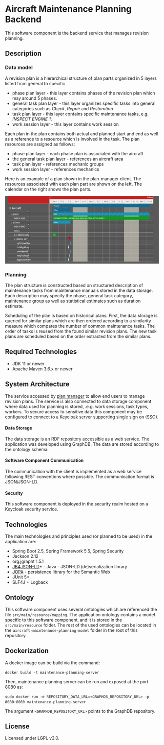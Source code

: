 # Aircraft Maintenance Planning Backend
This software component is the backend service that manages revision planning.

## Description 

### Data model
A revision plan is a hierarchical structure of plan parts organized in 5 layers listed from general to specific
- phase plan layer - this layer contains phases of the revision plan which may around 5 phases.
- general task plan layer - this layer organizes specific tasks into general categories such as _Check_, _Repair_ and _Restoration_
- task plan layer - this layer contains specific maintenance tasks, e.g. _INSPECT ENGINE 1_.    
- work session layer - this layer contains work session  

Each plan in the plan contains both actual and planned start and end as well as a reference to a resource which is 
involved in the task. The plan resources are assigned as follows:
- phase plan layer - each phase plan is associated with the aircraft 
- the general task plan layer - references an aircraft area
- task plan layer - references mechanic groups
- work session layer - references mechanics

Here is an example of a plan shown in the plan-manager client. The resources associated with each plan part are shown 
on the left. The calendar on the right shows the plan parts.

![](img/example-plan.png)



### Planning
The plan structure is constructed based on structured description of maintenance tasks from maintenance manuals stored
in the data storage. Each description may specify the phase, general task category, maintenance group as well as statistical
estimates such as duration estimate.

Scheduling of the plan is based on historical plans. First, the data storage is queried for similar plans which are then 
ordered according to a similarity measure which compares the number of common maintenance tasks. The order of tasks 
is reused from the found similar revision plans. The new task plans are scheduled based on the order extracted from the 
similar plans.    

## Required Technologies

- JDK 11 or newer
- Apache Maven 3.6.x or newer

## System Architecture
The service accessed by [plan manager]()
to allow end users to manage revision plans. The service is also connected to data storage component where 
data used for planning is stored, .e.g. work sessions, task types, workers. To secure access to sensitive data this
component may be configured to connect to a Keycloak server supporting single sign on (SSO).

#### Data Storage
The data storage is an RDF repository accessible as a web service. The application was developed using GraphDB. The data
are stored according to the ontology schema.

#### Software Component Communication 
The communication with the client is implemented as a web service following REST conventions where possible. The 
communication format is JSON/JSON-LD.

#### Security
This software component is deployed in the security realm hosted on a Keycloak security service. 

## Technologies
The main technologies and principles used (or planned to be used) in the application are:
- Spring Boot 2.5, Spring Framework 5.5, Spring Security
- Jackson 2.12
- org.jgrapht 1.5.1
- [JB4JSON-LD](https://github.com/kbss-cvut/jb4jsonld-jackson)* - Java - JSON-LD (de)serialization library
- [JOPA](https://github.com/kbss-cvut/jopa) - persistence library for the Semantic Web
- JUnit 5*,
- SLF4J + Logback

## Ontology
This software component uses several ontologies which are referenced the file `src/main/resource/mapping`. The application 
ontology contains a model specific to this software component, and it is stored in the `src/main/resource` folder. The 
rest of the used ontologies can be located in the `aircraft-maintenance-planning-model` folder in the root of this 
repository. 

## Dockerization
A docker image can be build via the command:

`docker build -t maintenance-planning-server`

Then, maintenance planning server can be run and exposed at the port 8080 as:

`sudo docker run -e REPOSITORY_DATA_URL=<GRAPHDB_REPOSITORY_URL> -p 8080:8080 maintenance-planning-server`

The argument `<GRAPHDB_REPOSITORY_URL>` points to the GraphDB repository.


## License

Licensed under LGPL v3.0.